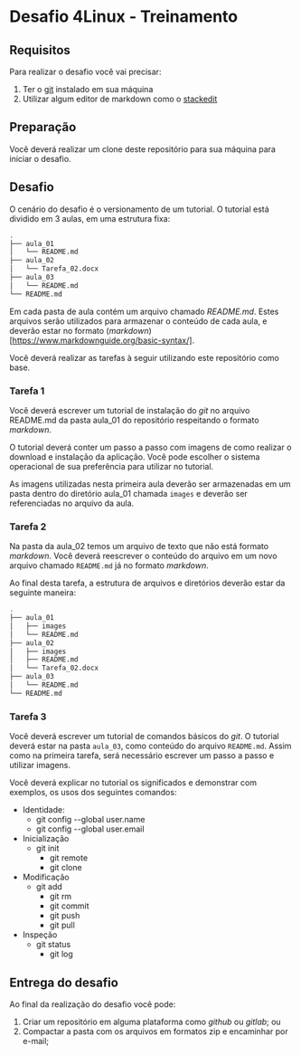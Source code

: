 # Desafio 4Linux - Treinamento

## Requisitos

Para realizar o desafio você vai precisar:

1. Ter o [git](https://git-scm.com/download/win) instalado em sua máquina
2. Utilizar algum editor de markdown como o [stackedit](https://stackedit.io/)

## Preparação

Você deverá realizar um clone deste repositório para sua máquina para iniciar o desafio.

## Desafio

O cenário do desafio é o versionamento de um tutorial. O tutorial está dividido em 3 aulas, em uma estrutura fixa: 

``` bash
.
├── aula_01
│   └── README.md
├── aula_02
│   └── Tarefa_02.docx
├── aula_03
│   └── README.md
└── README.md

```

Em cada pasta de aula contém um arquivo chamado _README.md_. Estes arquivos serão utilizados para armazenar o conteúdo de cada aula, e deverão estar no formato (_markdown_)[https://www.markdownguide.org/basic-syntax/]. 

Você deverá realizar as tarefas à seguir utilizando este repositório como base.

### Tarefa 1 

Você deverá escrever um tutorial de instalação do _git_ no arquivo README.md da pasta aula\_01 do repositório respeitando o formato _markdown_.

O tutorial deverá conter um passo a passo com imagens de como realizar o download e instalação da aplicação. Você pode escolher o sistema operacional de sua preferência para utilizar no tutorial.

As imagens utilizadas nesta primeira aula deverão ser armazenadas em um pasta dentro do diretório aula\_01 chamada `images` e deverão ser referenciadas no arquivo da aula.


### Tarefa 2

Na pasta da aula\_02 temos um arquivo de texto que não está formato _markdown_. Você deverá reescrever o conteúdo do arquivo em um novo arquivo chamado `README.md` já no formato _markdown_. 

Ao final desta tarefa, a estrutura de arquivos e diretórios deverão estar da seguinte maneira:

```bash
.
├── aula_01
│   ├── images
│   └── README.md
├── aula_02
│   ├── images
│   ├── README.md
│   └── Tarefa_02.docx
├── aula_03
│   └── README.md
└── README.md

```

### Tarefa 3

Você deverá escrever um tutorial de comandos básicos do _git_. O tutorial deverá estar na pasta `aula_03`, como conteúdo do arquivo `README.md`. Assim como na primeira tarefa, será necessário escrever um passo a passo e utilizar imagens.

Você deverá explicar no tutorial os significados e demonstrar com exemplos, os usos dos seguintes comandos:

- Identidade:
	- git config --global user.name 
	- git config --global user.email
- Inicialização 
  - git init
	- git remote 
	- git clone
- Modificação
  - git add
	- git rm
	- git commit
	- git push
	- git pull
- Inspeção
  - git status
	- git log


## Entrega do desafio

Ao final da realização do desafio você pode:

1. Criar um repositório em alguma plataforma como _github_ ou _gitlab_; ou
2. Compactar a pasta com os arquivos em formatos zip e encaminhar por e-mail;




